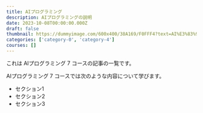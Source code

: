 ```yaml
---
title: AIプログラミング
description: AIプログラミングの説明
date: 2023-10-08T00:00:00.000Z
draft: false
thumbnail: https://dummyimage.com/600x400/38A169/F0FFF4?text=AI%E3%83%97%E3%83%AD%E3%82%B0%E3%83%A9%E3%83%9F%E3%83%B3%E3%82%B0
categories: ['category-0', 'category-4']
courses: []
---
```


これは AIプログラミング 7 コースの記事の一覧です。

  AIプログラミング 7 コースでは次のような内容について学びます。

  - セクション1
  - セクション2
  - セクション3